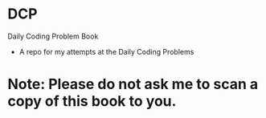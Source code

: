 # DCP
Daily Coding Problem Book

- A repo for my attempts at the Daily Coding Problems

# Note: Please do not ask me to scan a copy of this book to you.
